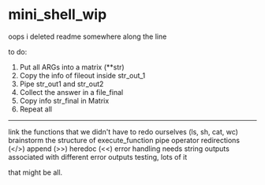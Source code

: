 # mini_shell_wip
oops i deleted readme somewhere along the line

to do:

1. Put all ARGs into a  matrix (**str)
2. Copy the info of fileout inside str_out_1
3. Pipe str_out1 and str_out2
4. Collect the answer in a file_final
5. Copy info str_final in Matrix
6. Repeat all

************************************
link the functions that we didn't have to redo ourselves (ls, sh, cat, wc)
brainstorm the structure of execute_function
pipe operator
redirections (</>)
append (>>)
heredoc (<<)
error handling needs string outputs associated with different error outputs
testing, lots of it

that might be all.
